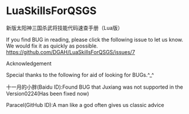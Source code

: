 LuaSkillsForQSGS
================

新版太阳神三国杀武将技能代码速查手册（Lua版）

If you find BUG in reading, please click the following issue to let us know. We would fix it as quickly as possible.
https://github.com/DGAH/LuaSkillsForQSGS/issues/7

Acknowledgement

Special thanks to the following for aid of looking for BUGs.^_^

十一月的小胖(Baidu ID):Found BUG that Juxiang was not supported in the Version0224(Has been fixed now)

Paracel(GitHub ID):A man like a god often gives us classic advice
